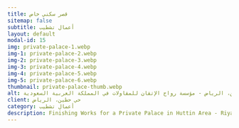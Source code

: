 ```yaml
---
title: قصر سكني خاص
sitemap: false
subtitle: أعمال تشطيب
layout: default
modal-id: 15
img: private-palace-1.webp
img-1: private-palace-2.webp
img-2: private-palace-3.webp
img-3: private-palace-4.webp
img-4: private-palace-5.webp
img-5: private-palace-6.webp
thumbnail: private-palace-thumb.webp
alt: أعمال تشطيب لحي سكني خاص في حي حطين، الرياض - مؤسسة رواج الإتقان للمقاولات في المملكة العربية السعودية
client: حي حطين، الرياض 
category: أعمال تشطيب
description: Finishing Works for a Private Palace in Huttin Area - Riyadh made by our team.
---
```


